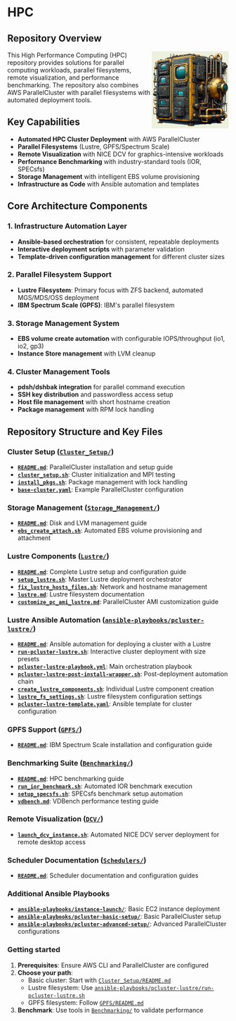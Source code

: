 # HPC

## Repository Overview

<img align="right" src="_assets/images/hpc_repo.png" width="175px">

This High Performance Computing (HPC) repository provides solutions for parallel computing workloads, parallel filesystems, remote visualization, and performance benchmarking. The repository also combines AWS ParallelCluster with parallel filesystems with automated deployment tools.

## Key Capabilities

- **Automated HPC Cluster Deployment** with AWS ParallelCluster
- **Parallel Filesystems** (Lustre, GPFS/Spectrum Scale)
- **Remote Visualization** with NICE DCV for graphics-intensive workloads
- **Performance Benchmarking** with industry-standard tools (IOR, SPECsfs)
- **Storage Management** with intelligent EBS volume provisioning
- **Infrastructure as Code** with Ansible automation and templates

## Core Architecture Components

### 1. **Infrastructure Automation Layer**
- **Ansible-based orchestration** for consistent, repeatable deployments
- **Interactive deployment scripts** with parameter validation
- **Template-driven configuration management** for different cluster sizes

### 2. **Parallel Filesystem Support**
- **Lustre Filesystem**: Primary focus with ZFS backend, automated MGS/MDS/OSS deployment
- **IBM Spectrum Scale (GPFS)**: IBM's parallel filesystem 

### 3. **Storage Management System**
- **EBS volume create automation** with configurable IOPS/throughput (io1, io2, gp3)
- **Instance Store management** with LVM cleanup

### 4. **Cluster Management Tools**
- **pdsh/dshbak integration** for parallel command execution
- **SSH key distribution** and passwordless access setup
- **Host file management** with short hostname creation
- **Package management** with RPM lock handling

## Repository Structure and Key Files

### Cluster Setup ([`Cluster_Setup/`](Cluster_Setup/))
- **[`README.md`](Cluster_Setup/README.md)**: ParallelCluster installation and setup guide
- **[`cluster_setup.sh`](Cluster_Setup/cluster_setup.sh)**: Cluster initialization and MPI testing
- **[`install_pkgs.sh`](Cluster_Setup/install_pkgs.sh)**: Package management with lock handling
- **[`base-cluster.yaml`](Cluster_Setup/base-cluster.yaml)**: Example ParallelCluster configuration

### Storage Management ([`Storage_Management/`](Storage_Management/))
- **[`README.md`](Storage_Management/README.md)**: Disk and LVM management guide
- **[`ebs_create_attach.sh`](Storage_Management/ebs_create_attach.sh)**: Automated EBS volume provisioning and attachment

### Lustre Components ([`Lustre/`](Lustre/))
- **[`README.md`](Lustre/README.md)**: Complete Lustre setup and configuration guide
- **[`setup_lustre.sh`](Lustre/setup_lustre.sh)**: Master Lustre deployment orchestrator
- **[`fix_lustre_hosts_files.sh`](Lustre/fix_lustre_hosts_files.sh)**: Network and hostname management
- **[`lustre.md`](Lustre/lustre.md)**: Lustre filesystem documentation
- **[`customize_pc_ami_lustre.md`](Lustre/customize_pc_ami_lustre.md)**: ParallelCluster AMI customization guide

### Lustre Ansible Automation ([`ansible-playbooks/pcluster-lustre/`](ansible-playbooks/pcluster-lustre/))
- **[`README.md`](ansible-playbooks/pcluster-lustre/README.md)**: Ansible automation for deploying a cluster with a Lustre 
- **[`run-pcluster-lustre.sh`](ansible-playbooks/pcluster-lustre/run-pcluster-lustre.sh)**: Interactive cluster deployment with size presets
- **[`pcluster-lustre-playbook.yml`](ansible-playbooks/pcluster-lustre/pcluster-lustre-playbook.yml)**: Main orchestration playbook
- **[`pcluster-lustre-post-install-wrapper.sh`](ansible-playbooks/pcluster-lustre/pcluster-lustre-post-install-wrapper.sh)**: Post-deployment automation chain
- **[`create_lustre_components.sh`](ansible-playbooks/pcluster-lustre/create_lustre_components.sh)**: Individual Lustre component creation
- **[`lustre_fs_settings.sh`](ansible-playbooks/pcluster-lustre/lustre_fs_settings.sh)**: Lustre filesystem configuration settings
- **[`pcluster-lustre-template.yaml`](ansible-playbooks/pcluster-lustre/pcluster-lustre-template.yaml)**: Ansible template for cluster configuration

### GPFS Support ([`GPFS/`](GPFS/))
- **[`README.md`](GPFS/README.md)**: IBM Spectrum Scale installation and configuration guide

### Benchmarking Suite ([`Benchmarking/`](Benchmarking/))
- **[`README.md`](Benchmarking/README.md)**: HPC benchmarking guide
- **[`run_ior_benchmark.sh`](Benchmarking/run_ior_benchmark.sh)**: Automated IOR benchmark execution
- **[`setup_specsfs.sh`](Benchmarking/setup_specsfs.sh)**: SPECsfs benchmark setup automation
- **[`vdbench.md`](Benchmarking/vdbench.md)**: VDBench performance testing guide

### Remote Visualization ([`DCV/`](DCV/))
- **[`launch_dcv_instance.sh`](DCV/launch_dcv_instance.sh)**: Automated NICE DCV server deployment for remote desktop access

### Scheduler Documentation ([`Schedulers/`](Schedulers/))
- **[`README.md`](Schedulers/README.md)**: Scheduler documentation and configuration guides

### Additional Ansible Playbooks
- **[`ansible-playbooks/instance-launch/`](ansible-playbooks/instance-launch/)**: Basic EC2 instance deployment
- **[`ansible-playbooks/pcluster-basic-setup/`](ansible-playbooks/pcluster-basic-setup/)**: Basic ParallelCluster setup
- **[`ansible-playbooks/pcluster-advanced-setup/`](ansible-playbooks/pcluster-advanced-setup/)**: Advanced ParallelCluster configurations


### Getting started 

1. **Prerequisites**: Ensure AWS CLI and ParallelCluster are configured
2. **Choose your path**: 
   - Basic cluster: Start with [`Cluster_Setup/README.md`](Cluster_Setup/README.md)
   - Lustre filesystem: Use [`ansible-playbooks/pcluster-lustre/run-pcluster-lustre.sh`](ansible-playbooks/pcluster-lustre/run-pcluster-lustre.sh)
   - GPFS filesystem: Follow [`GPFS/README.md`](GPFS/README.md)
3. **Benchmark**: Use tools in [`Benchmarking/`](Benchmarking/) to validate performance
